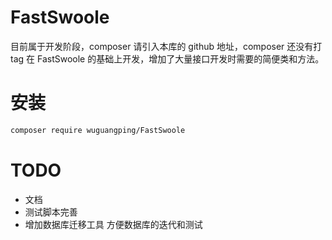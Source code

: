 # FastSwoole
目前属于开发阶段，composer 请引入本库的 github 地址，composer 还没有打 tag 在 FastSwoole 的基础上开发，增加了大量接口开发时需要的简便类和方法。

# 安装
```sh
composer require wuguangping/FastSwoole
```

# TODO
- 文档
- 测试脚本完善
- 增加数据库迁移工具 方便数据库的迭代和测试